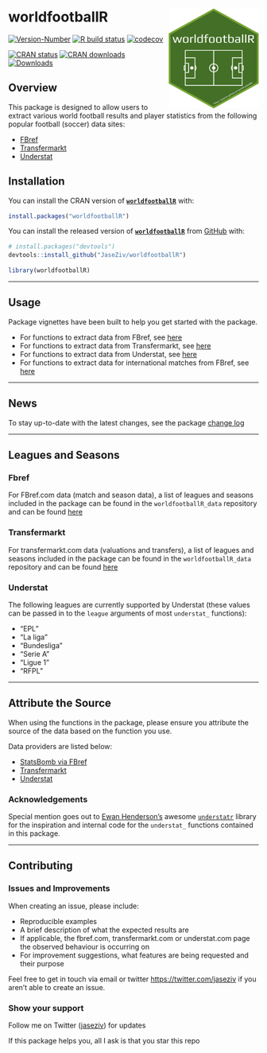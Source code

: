 
<!-- README.md is generated from README.Rmd. Please edit that file -->

# worldfootballR <img src="man/figures/logo.png" align="right" width="181" height="201"/>

<!-- badges: start -->

[![Version-Number](https://img.shields.io/github/r-package/v/JaseZiv/worldfootballR?label=worldfootballR%20(Dev))](https://github.com/JaseZiv/worldfootballR/)
[![R build
status](https://github.com/JaseZiv/worldfootballR/workflows/R-CMD-check/badge.svg)](https://github.com/JaseZiv/worldfootballR/actions)
[![codecov](https://codecov.io/gh/JaseZiv/worldfootballR/branch/main/graph/badge.svg?token=WGLU5J34VL)](https://app.codecov.io/gh/JaseZiv/worldfootballR)

[![CRAN
status](https://www.r-pkg.org/badges/version-last-release/worldfootballR?style=for-the-badge)](https://CRAN.R-project.org/package=worldfootballR)
[![CRAN
downloads](http://cranlogs.r-pkg.org/badges/grand-total/worldfootballR)](https://CRAN.R-project.org/package=worldfootballR)
[![Downloads](https://cranlogs.r-pkg.org/badges/worldfootballR)](https://cran.r-project.org/package=worldfootballR)
<!-- badges: end -->

## Overview

This package is designed to allow users to extract various world
football results and player statistics from the following popular
football (soccer) data sites:

-   [FBref](https://fbref.com/en/)
-   [Transfermarkt](https://www.transfermarkt.com/)
-   [Understat](https://understat.com/)

## Installation

You can install the CRAN version of
[**`worldfootballR`**](https://CRAN.R-project.org/package=worldfootballR)
with:

``` r
install.packages("worldfootballR")
```

You can install the released version of
[**`worldfootballR`**](https://github.com/JaseZiv/worldfootballR/) from
[GitHub](https://github.com/JaseZiv/worldfootballR) with:

``` r
# install.packages("devtools")
devtools::install_github("JaseZiv/worldfootballR")
```

``` r
library(worldfootballR)
```

------------------------------------------------------------------------

## Usage

Package vignettes have been built to help you get started with the
package.

-   For functions to extract data from FBref, see
    [here](https://jaseziv.github.io/worldfootballR/articles/extract-fbref-data.html)
-   For functions to extract data from Transfermarkt, see
    [here](https://jaseziv.github.io/worldfootballR/articles/extract-transfermarkt-data.html)
-   For functions to extract data from Understat, see
    [here](https://jaseziv.github.io/worldfootballR/articles/extract-understat-data.html)
-   For functions to extract data for international matches from FBref,
    see
    [here](https://jaseziv.github.io/worldfootballR/articles/fbref-data-internationals.html)

------------------------------------------------------------------------

## News

To stay up-to-date with the latest changes, see the package [change
log](https://jaseziv.github.io/worldfootballR/news/index.html)

------------------------------------------------------------------------

## Leagues and Seasons

### Fbref

For FBref.com data (match and season data), a list of leagues and
seasons included in the package can be found in the
`worldfootballR_data` repository and can be found
[here](https://github.com/JaseZiv/worldfootballR_data/blob/master/raw-data/all_leages_and_cups/all_competitions.csv)

### Transfermarkt

For transfermarkt.com data (valuations and transfers), a list of leagues
and seasons included in the package can be found in the
`worldfootballR_data` repository and can be found
[here](https://github.com/JaseZiv/worldfootballR_data/blob/master/raw-data/transfermarkt_leagues/main_comp_seasons.csv)

### Understat

The following leagues are currently supported by Understat (these values
can be passed in to the `league` arguments of most `understat_`
functions):

-   “EPL”
-   “La liga”
-   “Bundesliga”
-   “Serie A”
-   “Ligue 1”
-   “RFPL”

------------------------------------------------------------------------

## Attribute the Source

When using the functions in the package, please ensure you attribute the
source of the data based on the function you use.

Data providers are listed below:

-   [StatsBomb via FBref](https://fbref.com/en/)
-   [Transfermarkt](https://www.transfermarkt.com/)
-   [Understat](https://understat.com/)

### Acknowledgements

Special mention goes out to [Ewan
Henderson’s](https://github.com/ewenme) awesome
[`understatr`](https://github.com/ewenme/understatr) library for the
inspiration and internal code for the `understat_` functions contained
in this package.

------------------------------------------------------------------------

## Contributing

### Issues and Improvements

When creating an issue, please include:

-   Reproducible examples
-   A brief description of what the expected results are
-   If applicable, the fbref.com, transfermarkt.com or understat.com
    page the observed behaviour is occurring on
-   For improvement suggestions, what features are being requested and
    their purpose

Feel free to get in touch via email or twitter
<https://twitter.com/jaseziv> if you aren’t able to create an issue.

### Show your support

Follow me on Twitter ([jaseziv](https://twitter.com/jaseziv)) for
updates

If this package helps you, all I ask is that you star this repo
